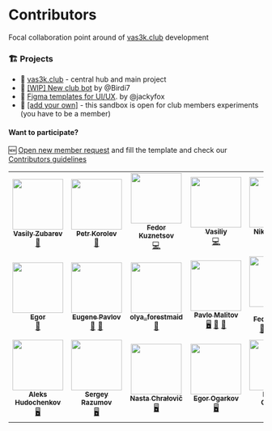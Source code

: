 # Contributors
Focal collaboration point around of [vas3k.club](https://vas3k.club/) development

### 🏗 Projects

- 🎩 [vas3k.club](https://github.com/vas3k/vas3k.club) - central hub and main project
- 🤖 [[WIP] New club bot](https://github.com/Birdi7/vas3k.club-bot) by @Birdi7
- 🎨 [Figma templates for UI/UX](https://www.figma.com/file/RVwz0TLpIvRiSd4AgRMUeA/vas3k.bookmark). by @jackyfox
- 🦄 [[add your own]](https://github.com/organizations/vas3k-sandbox/repositories/new) - this sandbox is open for club members experiments (you have to be a member)

#### Want to participate?

🆕 [Open new member request](https://github.com/vas3k-sandbox/contributors/issues/new?assignees=&labels=documentation&template=new-member-request.md&title=%5BNew+member%5D+%28your+username%29) and fill the template and check our [Сontributors guidelines](./docs/CONTRIBUTING.md)

<!-- markdownlint-restore -->
<!-- prettier-ignore-end -->

<!-- ALL-CONTRIBUTORS-LIST:END -->

<!-- ALL-CONTRIBUTORS-LIST:START - Do not remove or modify this section -->
<!-- prettier-ignore-start -->
<!-- markdownlint-disable -->
<table>
  <tr>
    <td align="center"><a href="https://github.com/vas3k"><img src="https://avatars0.githubusercontent.com/u/176344?v=4?s=100" width="100px;" alt=""/><br /><sub><b>Vasily Zubarev</b></sub></a><br /><a href="#root-vas3k" title="Owner and lead of the project">🎩</a></td>
    <td align="center"><a href="https://www.linkedin.com/in/korolevpetr"><img src="https://avatars2.githubusercontent.com/u/3356474?v=4?s=100" width="100px;" alt=""/><br /><sub><b>Petr Korolev</b></sub></a><br /><a href="#projectManagement-skywinder" title="Project Management">📆</a></td>
    <td align="center"><a href="https://github.com/Vostenzuk"><img src="https://avatars2.githubusercontent.com/u/19980512?v=4?s=100" width="100px;" alt=""/><br /><sub><b>Fedor Kuznetsov</b></sub></a><br /><a href="https://github.com/vas3k/vas3k.club/commits?author=Vostenzuk" title="Code">💻</a></td>
    <td align="center"><a href="https://github.com/fr33mang"><img src="https://avatars0.githubusercontent.com/u/13254668?v=4?s=100" width="100px;" alt=""/><br /><sub><b>Vasiliy</b></sub></a><br /><a href="https://github.com/vas3k/vas3k.club/commits?author=fr33mang" title="Code">💻</a></td>
    <td align="center"><a href="https://bitbucket.org/Lopinopulos"><img src="https://avatars0.githubusercontent.com/u/1469636?v=4?s=100" width="100px;" alt=""/><br /><sub><b>Nikolai Lopin</b></sub></a><br /><a href="https://github.com/vas3k/vas3k.club/commits?author=nlopin" title="Code">💻</a></td>
    <td align="center"><a href="https://github.com/ujlbu4"><img src="https://avatars2.githubusercontent.com/u/2970869?v=4?s=100" width="100px;" alt=""/><br /><sub><b>Ilya Shubkin</b></sub></a><br /><a href="https://github.com/vas3k/vas3k.club/commits?author=ujlbu4" title="Tests">⚠️</a> <a href="https://github.com/vas3k/vas3k.club/commits?author=ujlbu4" title="Documentation">📖</a></td>
  </tr>
  <tr>
    <td align="center"><a href="https://github.com/Birdi7"><img src="https://avatars3.githubusercontent.com/u/18901754?v=4?s=100" width="100px;" alt=""/><br /><sub><b>Egor</b></sub></a><br /><a href="#bot-Birdi7" title="Bot development">🤖</a></td>
    <td align="center"><a href="http://www.jackyfox.com/"><img src="https://avatars1.githubusercontent.com/u/693161?v=4?s=100" width="100px;" alt=""/><br /><sub><b>Eugene Pavlov</b></sub></a><br /><a href="#design-jackyfox" title="Design">🎨</a> <a href="https://github.com/vas3k/vas3k.club/commits?author=jackyfox" title="Documentation">📖</a></td>
    <td align="center"><a href="http://www.behance.net/olga_gerasimova"><img src="https://avatars1.githubusercontent.com/u/63171724?v=4?s=100" width="100px;" alt=""/><br /><sub><b>olya_forestmaid</b></sub></a><br /><a href="#design-olgaForestmaid" title="Design">🎨</a></td>
    <td align="center"><a href="https://malitov.com/"><img src="https://avatars0.githubusercontent.com/u/10050550?v=4?s=100" width="100px;" alt=""/><br /><sub><b>Pavlo Malitov</b></sub></a><br /><a href="#frontend-malitov" title="Frontend development">🖥</a> <a href="#design-malitov" title="Design">🎨</a> <a href="https://github.com/vas3k/vas3k.club/pulls?q=is%3Apr+reviewed-by%3Amalitov" title="Reviewed Pull Requests">👀</a></td>
    <td align="center"><a href="https://github.com/IllanFed"><img src="https://avatars1.githubusercontent.com/u/3023033?v=4?s=100" width="100px;" alt=""/><br /><sub><b>Ilya Fedorushkov</b></sub></a><br /><a href="#backend-IllanFed" title="Backend development">🕋</a> <a href="#bot-IllanFed" title="Bot development">🤖</a> <a href="#devops-IllanFed" title="Infrastructure">🚇</a> <a href="https://github.com/vas3k/vas3k.club/pulls?q=is%3Apr+reviewed-by%3AIllanFed" title="Reviewed Pull Requests">👀</a></td>
    <td align="center"><a href="https://github.com/dimabory"><img src="https://avatars3.githubusercontent.com/u/11414342?v=4?s=100" width="100px;" alt=""/><br /><sub><b> Dmytro Borysovskyi</b></sub></a><br /><a href="#frontend-dimabory" title="Frontend development">🖥</a> <a href="#backend-dimabory" title="Backend development">🕋</a> <a href="https://github.com/vas3k/vas3k.club/pulls?q=is%3Apr+reviewed-by%3Adimabory" title="Reviewed Pull Requests">👀</a></td>
  </tr>
  <tr>
    <td align="center"><a href="https://hudochenkov.com/"><img src="https://avatars2.githubusercontent.com/u/654597?v=4?s=100" width="100px;" alt=""/><br /><sub><b>Aleks Hudochenkov</b></sub></a><br /><a href="#frontend-hudochenkov" title="Frontend development">🖥</a></td>
    <td align="center"><a href="https://github.com/aiserg"><img src="https://avatars1.githubusercontent.com/u/6620176?v=4?s=100" width="100px;" alt=""/><br /><sub><b>Sergey Razumov</b></sub></a><br /><a href="#frontend-aiserg" title="Frontend development">🖥</a></td>
    <td align="center"><a href="https://github.com/chralovic"><img src="https://avatars1.githubusercontent.com/u/49338736?v=4?s=100" width="100px;" alt=""/><br /><sub><b>Nasta Chrałovič</b></sub></a><br /><a href="#frontend-chralovic" title="Frontend development">🖥</a></td>
    <td align="center"><a href="https://windrushfarer.github.io/"><img src="https://avatars1.githubusercontent.com/u/8125574?v=4?s=100" width="100px;" alt=""/><br /><sub><b>Egor Ogarkov</b></sub></a><br /><a href="#frontend-Windrushfarer" title="Frontend development">🖥</a></td>
    <td align="center"><a href="https://govorov.online/"><img src="https://avatars0.githubusercontent.com/u/24303010?v=4?s=100" width="100px;" alt=""/><br /><sub><b>Nikolay Govorov</b></sub></a><br /><a href="#frontend-nikolay-govorov" title="Frontend development">🖥</a></td>
  </tr>
</table>

<!-- markdownlint-restore -->
<!-- prettier-ignore-end -->

<!-- ALL-CONTRIBUTORS-LIST:END -->
